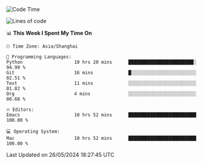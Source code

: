 <!--START_SECTION:waka-->
![Code Time](http://img.shields.io/badge/Code%20Time-1%2C970%20hrs%2010%20mins-blue)

![Lines of code](https://img.shields.io/badge/From%20Hello%20World%20I%27ve%20Written-308.0%20thousand%20lines%20of%20code-blue)

📊 **This Week I Spent My Time On** 

```text
🕑︎ Time Zone: Asia/Shanghai

💬 Programming Languages: 
Python                   10 hrs 20 mins      ████████████████████████░   94.99 % 
Git                      16 mins             █░░░░░░░░░░░░░░░░░░░░░░░░   02.51 % 
Text                     11 mins             ░░░░░░░░░░░░░░░░░░░░░░░░░   01.82 % 
Org                      4 mins              ░░░░░░░░░░░░░░░░░░░░░░░░░   00.68 % 

🔥 Editors: 
Emacs                    10 hrs 52 mins      █████████████████████████   100.00 % 

💻 Operating System: 
Mac                      10 hrs 52 mins      █████████████████████████   100.00 % 
```


 Last Updated on 26/05/2024 18:27:45 UTC
<!--END_SECTION:waka-->
